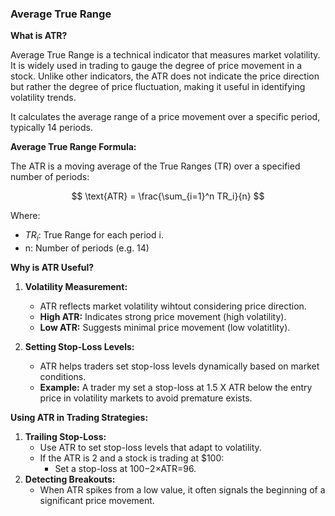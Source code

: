 ### Average True Range

**What is ATR?**

Average True Range is a technical indicator that measures market volatility. It is widely used in trading to gauge the degree of price movement in a stock. Unlike other indicators, the ATR does not indicate the price direction but rather the degree of price fluctuation, making it useful in identifying volatility trends.

It calculates the average range of a price movement over a specific period, typically 14 periods.

**Average True Range Formula:**

The ATR is a moving average of the True Ranges (TR) over a specified number of periods:

$$
\text{ATR} = \frac{\sum_{i=1}^n TR_i}{n}
$$

Where:
- $TR_i$: True Range for each period i.
- $\text{n}$: Number of periods (e.g. 14)

**Why is ATR Useful?**

1. **Volatility Measurement:**
    - ATR reflects market volatility wihtout considering price direction.
    - **High ATR:** Indicates strong price movement (high volatility).
    - **Low ATR:** Suggests minimal price movement (low volatitlity).

2. **Setting Stop-Loss Levels:**
    - ATR helps traders set stop-loss levels dynamically based on market conditions.
    - **Example:** A trader my set a stop-loss at 1.5 X ATR below the entry price in volatility markets to avoid premature exists.

**Using ATR in Trading Strategies:**
1. **Trailing Stop-Loss:**
    - Use ATR to set stop-loss levels that adapt to volatility.
    - If the ATR is 2 and a stock is trading at $100:
        - Set a stop-loss at 100−2×ATR=96.
2. **Detecting Breakouts:**
    - When ATR spikes from a low value, it often signals the beginning of a significant price movement.